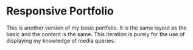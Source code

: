 # Responsive Portfolio
This is another version of my basic portfolio. It is the same layout as the basic and the content is the same. This iteration is purely for the use of displaying my knowledge of media queries.
